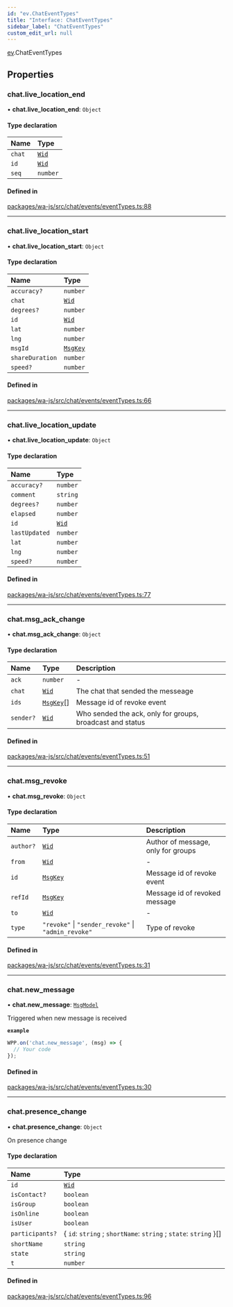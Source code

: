 ```yaml
---
id: "ev.ChatEventTypes"
title: "Interface: ChatEventTypes"
sidebar_label: "ChatEventTypes"
custom_edit_url: null
---
```


[ev](../namespaces/ev.md).ChatEventTypes

## Properties

### chat.live\_location\_end

• **chat.live\_location\_end**: `Object`

#### Type declaration

| Name | Type |
| :------ | :------ |
| `chat` | [`Wid`](../classes/whatsapp.Wid.md) |
| `id` | [`Wid`](../classes/whatsapp.Wid.md) |
| `seq` | `number` |

#### Defined in

[packages/wa-js/src/chat/events/eventTypes.ts:88](https://github.com/wppconnect-team/wa-js/blob/main/src/chat/events/eventTypes.ts#L88)

___

### chat.live\_location\_start

• **chat.live\_location\_start**: `Object`

#### Type declaration

| Name | Type |
| :------ | :------ |
| `accuracy?` | `number` |
| `chat` | [`Wid`](../classes/whatsapp.Wid.md) |
| `degrees?` | `number` |
| `id` | [`Wid`](../classes/whatsapp.Wid.md) |
| `lat` | `number` |
| `lng` | `number` |
| `msgId` | [`MsgKey`](../classes/whatsapp.MsgKey.md) |
| `shareDuration` | `number` |
| `speed?` | `number` |

#### Defined in

[packages/wa-js/src/chat/events/eventTypes.ts:66](https://github.com/wppconnect-team/wa-js/blob/main/src/chat/events/eventTypes.ts#L66)

___

### chat.live\_location\_update

• **chat.live\_location\_update**: `Object`

#### Type declaration

| Name | Type |
| :------ | :------ |
| `accuracy?` | `number` |
| `comment` | `string` |
| `degrees?` | `number` |
| `elapsed` | `number` |
| `id` | [`Wid`](../classes/whatsapp.Wid.md) |
| `lastUpdated` | `number` |
| `lat` | `number` |
| `lng` | `number` |
| `speed?` | `number` |

#### Defined in

[packages/wa-js/src/chat/events/eventTypes.ts:77](https://github.com/wppconnect-team/wa-js/blob/main/src/chat/events/eventTypes.ts#L77)

___

### chat.msg\_ack\_change

• **chat.msg\_ack\_change**: `Object`

#### Type declaration

| Name | Type | Description |
| :------ | :------ | :------ |
| `ack` | `number` | - |
| `chat` | [`Wid`](../classes/whatsapp.Wid.md) | The chat that sended the messeage |
| `ids` | [`MsgKey`](../classes/whatsapp.MsgKey.md)[] | Message id of revoke event |
| `sender?` | [`Wid`](../classes/whatsapp.Wid.md) | Who sended the ack, only for groups, broadcast and status |

#### Defined in

[packages/wa-js/src/chat/events/eventTypes.ts:51](https://github.com/wppconnect-team/wa-js/blob/main/src/chat/events/eventTypes.ts#L51)

___

### chat.msg\_revoke

• **chat.msg\_revoke**: `Object`

#### Type declaration

| Name | Type | Description |
| :------ | :------ | :------ |
| `author?` | [`Wid`](../classes/whatsapp.Wid.md) | Author of message, only for groups |
| `from` | [`Wid`](../classes/whatsapp.Wid.md) | - |
| `id` | [`MsgKey`](../classes/whatsapp.MsgKey.md) | Message id of revoke event |
| `refId` | [`MsgKey`](../classes/whatsapp.MsgKey.md) | Message id of revoked message |
| `to` | [`Wid`](../classes/whatsapp.Wid.md) | - |
| `type` | ``"revoke"`` \| ``"sender_revoke"`` \| ``"admin_revoke"`` | Type of revoke |

#### Defined in

[packages/wa-js/src/chat/events/eventTypes.ts:31](https://github.com/wppconnect-team/wa-js/blob/main/src/chat/events/eventTypes.ts#L31)

___

### chat.new\_message

• **chat.new\_message**: [`MsgModel`](../classes/whatsapp.MsgModel.md)

Triggered when new message is received

**`example`**
```javascript
WPP.on('chat.new_message', (msg) => {
  // Your code
});
```

#### Defined in

[packages/wa-js/src/chat/events/eventTypes.ts:30](https://github.com/wppconnect-team/wa-js/blob/main/src/chat/events/eventTypes.ts#L30)

___

### chat.presence\_change

• **chat.presence\_change**: `Object`

On presence change

#### Type declaration

| Name | Type |
| :------ | :------ |
| `id` | [`Wid`](../classes/whatsapp.Wid.md) |
| `isContact?` | `boolean` |
| `isGroup` | `boolean` |
| `isOnline` | `boolean` |
| `isUser` | `boolean` |
| `participants?` | { `id`: `string` ; `shortName`: `string` ; `state`: `string`  }[] |
| `shortName` | `string` |
| `state` | `string` |
| `t` | `number` |

#### Defined in

[packages/wa-js/src/chat/events/eventTypes.ts:96](https://github.com/wppconnect-team/wa-js/blob/main/src/chat/events/eventTypes.ts#L96)
